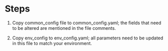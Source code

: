 # Steps

1. Copy common_config file to common_config.yaml; the fields that need to be altered are mentioned in the file comments.

2. Copy env_config to env_config.yaml;  all parameters need to be updated in this file to match your environment.
